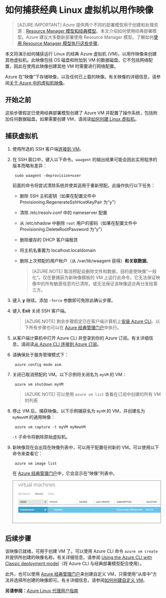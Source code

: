 <properties
    pageTitle="捕获 Linux VM 的映像 | Azure"
    description="了解如何使用经典部署模型捕获基于 Linux 的 Azure 虚拟机 (VM) 的映像。"
    services="virtual-machines-linux"
    documentationcenter=""
    author="iainfoulds"
    manager="timlt"
    editor="tysonn"
    tags="azure-service-management" />
<tags
    ms.assetid="17d7ffee-a58e-4290-9de1-64c3cf1ddc05"
    ms.service="virtual-machines-linux"
    ms.workload="infrastructure-services"
    ms.tgt_pltfrm="vm-linux"
    ms.devlang="na"
    ms.topic="article"
    ms.date="11/28/2016"
    wacn.date="01/20/2017"
    ms.author="iainfou" />

# 如何捕获经典 Linux 虚拟机以用作映像
> [AZURE.IMPORTANT] 
Azure 提供两个不同的部署模型用于创建和处理资源：[Resource Manager 模型和经典模型](/documentation/articles/resource-manager-deployment-model/)。本文介绍如何使用经典部署模型。Azure 建议大多数新部署使用 Resource Manager 模型。了解如何[使用 Resource Manager 模型执行这些步骤](/documentation/articles/virtual-machines-linux-capture-image/)。

本文将演示如何捕获运行 Linux 的经典 Azure 虚拟机 (VM)，以用作映像来创建其他虚拟机。此映像包括 OS 磁盘和附加到 VM 的数据磁盘。它不包括网络配置，因此在使用此映像创建其他 VM 时需要进行网络配置。

Azure 在“映像”下存储映像，以及任何已上载的映像。有关映像的详细信息，请参阅[关于 Azure 中的虚拟机映像][About Virtual Machine Images in Azure]。

## 开始之前
这些步骤假定已使用经典部署模型创建了 Azure VM 并配置了操作系统，包括附加任何数据磁盘。如果需要创建 VM，请阅读[如何创建 Linux 虚拟机][How to Create a Linux Virtual Machine]。

## 捕获虚拟机
1. 使用所选的 SSH 客户端[连接到 VM](/documentation/articles/virtual-machines-linux-mac-create-ssh-keys/)。
2. 在 SSH 窗口中，键入以下命令。`waagent` 的输出结果可能会因此实用程序的版本而略有差异：

        sudo waagent -deprovision+user

    前面的命令将尝试清除系统并使其适用于重新预配。此操作执行以下任务：
   
    * 删除 SSH 主机密钥（如果在配置文件中 Provisioning.RegenerateSshHostKeyPair 为“y”）
    * 清除 /etc/resolv.conf 中的 nameserver 配置
    * 从 /etc/shadow 中删除 `root` 用户的密码（如果在配置文件中 Provisioning.DeleteRootPassword 为“y”）
    * 删除缓存的 DHCP 客户端租赁
    * 将主机名重置为 localhost.localdomain
    * 删除上次预配的用户帐户（从 /var/lib/waagent 获得）**和关联数据**。
     
        > [AZURE.NOTE]
        取消预配会删除文件和数据，目的是使映像“一般化”。仅在要捕获为新映像模板的 VM 上运行此命令。它无法保证映像中的所有敏感信息均已清除，或无法保证该映像适合再分发给第三方。

3. 键入 **y** 继续。添加 `-force` 参数即可免除此确认步骤。
4. 键入 **Exit** 关闭 SSH 客户端。
   
    > [AZURE.NOTE]
    剩余步骤假定已在客户端计算机上[安装 Azure CLI](/documentation/articles/xplat-cli-install/)。以下所有步骤也可以在 [Azure 经典管理门户][Azure Classic Management Portal]中执行。

5. 从客户端计算机中打开 Azure CLI 并登录到你的 Azure 订阅。有关详细信息，请阅读[从 Azure CLI 连接到 Azure 订阅](/documentation/articles/xplat-cli-connect/)。
6. 请确保处于服务管理模式下：

        azure config mode asm

7. 关闭已取消预配的 VM。以下示例将关闭名为 `myVM` 的 VM：

        azure vm shutdown myVM

    > [AZURE.NOTE]
    可以使用 `azure vm list` 查看在订阅中创建的所有 VM 的列表

8. 停止 VM 后，捕获映像。以下示例捕获名为 `myVM` 的 VM，并创建名为 `myNewVM` 的通用映像：

        azure vm capture -t myVM myNewVM

    `-t` 子命令将删除原始虚拟机。

9. 新映像现在会出现在映像列表中，可以用于配置任何新的 VM。可以使用以下命令来查看它：

        azure vm image list

    在 [Azure 经典管理门户][Azure Classic Management Portal]中，它会显示在“映像”列表中。
   
    ![成功捕获映像](./media/virtual-machines-linux-classic-capture-image/VMCapturedImageAvailable.png)  


## 后续步骤
该映像已就绪，可用于创建 VM 了。可以使用 Azure CLI 命令 `azure vm create` 并提供所创建的映像名称。有关详细信息，请参阅 [Using the Azure CLI with Classic deployment model](/documentation/articles/virtual-machines-command-line-tools/)（将 Azure CLI 与经典部署模型配合使用）。

此外，也可以使用 [Azure 经典管理门户][Azure Classic Management Portal]来创建自定义 VM，只需使用“从库中”方法并选择所创建的映像即可。有关详细信息，请参阅[如何创建自定义 VM][How to Create a Custom Virtual Machine]。

**另请参阅：**[Azure Linux 代理用户指南](/documentation/articles/virtual-machines-linux-agent-user-guide/)

[Azure Classic Management Portal]: http://manage.windowsazure.cn
[About Virtual Machine Images in Azure]: /documentation/articles/virtual-machines-linux-classic-about-images/
[How to Create a Custom Virtual Machine]: /documentation/articles/virtual-machines-linux-classic-create-custom/
[How to Attach a Data Disk to a Virtual Machine]: /documentation/articles/virtual-machines-linux-classic-attach-disk/
[How to Create a Linux Virtual Machine]: /documentation/articles/virtual-machines-linux-classic-create-custom/

<!---HONumber=Mooncake_0116_2017-->